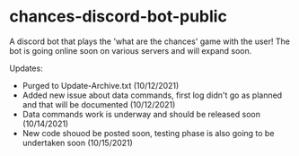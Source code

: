 # chances-discord-bot-public
A discord bot that plays the 'what are the chances' game with the user! The bot is going online soon on various servers and will expand soon.

Updates:
- Purged to Update-Archive.txt (10/12/2021)
- Added new issue about data commands, first log didn't go as planned and that will be documented (10/12/2021)
- Data commands work is underway and should be released soon (10/14/2021)
- New code shouod be posted soon, testing phase is also going to be undertaken soon (10/15/2021)
